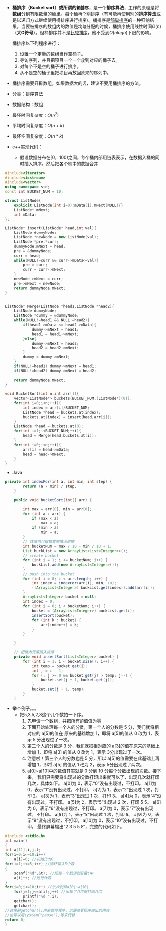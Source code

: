 - **桶排序（Bucket sort）**或所谓的**箱排序**，是一个**排序算法**，工作的原理是将**数组**分到有限数量的桶里。每个桶再个别排序（有可能再使用别的**排序算法**或是以递归方式继续使用桶排序进行排序）。桶排序是[鸽巢排序](https://zh.wikipedia.org/wiki/%E9%B4%BF%E5%B7%A2%E6%8E%92%E5%BA%8F)的一种归纳结果。当要被排序的数组内的数值是均匀分配的时候，桶排序使用线性时间$O(n)$（**大O符号**）。但桶排序并不是[比较排序](https://zh.wikipedia.org/wiki/%E6%AF%94%E8%BE%83%E6%8E%92%E5%BA%8F)，他不受到$O(nlogn)$下限的影响。

  桶排序以下列程序进行：

  1. 设置一个定量的数组当作空桶子。
  2. 寻访序列，并且把项目一个一个放到对应的桶子去。
  3. 对每个不是空的桶子进行排序。
  4. 从不是空的桶子里把项目再放回原来的序列中。

- 桶排序需要开辟数组，如果数据大的话，建议不要用桶排序的方法。

- 分类：排序算法

- 数据结构：数组

- 最坏时间复杂度：$O(n^2)$

- 平均时间复杂度：$O(n+k)$

- 最坏空间复杂度：$O(n*k)$

- c++实现代码：
  - 假设数据分布在[0，100)之间，每个桶内部用链表表示，在数据入桶的同时插入排序。然后把各个桶中的数据合并

```c++
#include<iterator>
#include<iostream>
#include<vector>
using namespace std;
const int BUCKET_NUM = 10;

struct ListNode{
	explicit ListNode(int i=0):mData(i),mNext(NULL){}
	ListNode* mNext;
	int mData;
};

ListNode* insert(ListNode* head,int val){
	ListNode dummyNode;
	ListNode *newNode = new ListNode(val);
	ListNode *pre,*curr;
	dummyNode.mNext = head;
	pre = &dummyNode;
	curr = head;
	while(NULL!=curr && curr->mData<=val){
		pre = curr;
		curr = curr->mNext;
	}
	newNode->mNext = curr;
	pre->mNext = newNode;
	return dummyNode.mNext;
}


ListNode* Merge(ListNode *head1,ListNode *head2){
	ListNode dummyNode;
	ListNode *dummy = &dummyNode;
	while(NULL!=head1 && NULL!=head2){
		if(head1->mData <= head2->mData){
			dummy->mNext = head1;
			head1 = head1->mNext;
		}else{
			dummy->mNext = head2;
			head2 = head2->mNext;
		}
		dummy = dummy->mNext;
	}
	if(NULL!=head1) dummy->mNext = head1;
	if(NULL!=head2) dummy->mNext = head2;
	
	return dummyNode.mNext;
}

void BucketSort(int n,int arr[]){
	vector<ListNode*> buckets(BUCKET_NUM,(ListNode*)(0));
	for(int i=0;i<n;++i){
		int index = arr[i]/BUCKET_NUM;
		ListNode *head = buckets.at(index);
		buckets.at(index) = insert(head,arr[i]);
	}
	ListNode *head = buckets.at(0);
	for(int i=1;i<BUCKET_NUM;++i){
		head = Merge(head,buckets.at(i));
	}
	for(int i=0;i<n;++i){
		arr[i] = head->mData;
		head = head->mNext;
	}
}
```

- Java

```java
private int indexFor(int a, int min, int step) {
		return (a - min) / step;
	}

	public void bucketSort(int[] arr) {

		int max = arr[0], min = arr[0];
		for (int a : arr) {
			if (max < a)
				max = a;
			if (min > a)
				min = a;
		}
		// 該值也可根據實際情況選擇
		int bucketNum = max / 10 - min / 10 + 1;
		List buckList = new ArrayList<List<Integer>>();
		// create bucket
		for (int i = 1; i <= bucketNum; i++) {
			buckList.add(new ArrayList<Integer>());
		}
		// push into the bucket
		for (int i = 0; i < arr.length; i++) {
			int index = indexFor(arr[i], min, 10);
			((ArrayList<Integer>) buckList.get(index)).add(arr[i]);
		}
		ArrayList<Integer> bucket = null;
		int index = 0;
		for (int i = 0; i < bucketNum; i++) {
			bucket = (ArrayList<Integer>) buckList.get(i);
			insertSort(bucket);
			for (int k : bucket) {
				arr[index++] = k;
			}
		}

	}

	// 把桶內元素插入排序
	private void insertSort(List<Integer> bucket) {
		for (int i = 1; i < bucket.size(); i++) {
			int temp = bucket.get(i);
			int j = i - 1;
			for (; j >= 0 && bucket.get(j) > temp; j--) {
				bucket.set(j + 1, bucket.get(j));
			}
			bucket.set(j + 1, temp);
		}
	}
```

- 举个例子。。。
  - 把5,3,5,2,8这个几个数拍一下序。
    1. 先申请一个数组，并把所有的值值为零
    2. 下面开始处理每一个人的分数，第一个人的分数是 5 分，我们就将相对应的 a[5]的值在
       原来的基础增加 1，即将 a[5]的值从 0 改为 1，表示 5 分出现过了一次。
    3. 第二个人的分数是 3 分，我们就把相对应的 a[3]的值在原来的基础上增加 1，即将 a[3]
       的值从 0 改为 1，表示 3分出现过了一次。
    4. 注意啦！第三个人的分数也是 5 分，所以 a[5]的值需要在此基础上再增加 1，即将 a[5]
       的值从 1 改为 2，表示 5分出现过了两次。
    5. a[0]~a[10]中的数值其实就是 0 分到 10 分每个分数出现的次数。接下来，
       我们只需要将出现过的分数打印出来就可以了，出现几次就打印几次，具体如下。
       a[0]为 0，表示“0”没有出现过，不打印。
       a[1]为 0，表示“1”没有出现过，不打印。
       a[2]为 1，表示“2”出现过 1 次，打印 2。
       a[3]为 1，表示“3”出现过 1 次，打印 3。
       a[4]为 0，表示“4”没有出现过，不打印。
       a[5]为 2，表示“5”出现过 2 次，打印 5 5。
       a[6]为 0，表示“6”没有出现过，不打印。
       a[7]为 0，表示“7”没有出现过，不打印。
       a[8]为 1，表示“8”出现过 1 次，打印 8。
       a[9]为 0，表示“9”没有出现过，不打印。
       a[10]为 0，表示“10”没有出现过，不打印。
       最终屏幕输出“2 3 5 5 8”，完整的代码如下。

```c
#include <stdio.h>
int main()
{
int a[11],i,j,t;
for(i=0;i<=10;i++)
	a[i]=0; //初始化为0
for(i=1;i<=5;i++) //循环读入5个数
{
	scanf("%d",&t); //把每一个数读到变量t中
	a[t]++; //进行计数
}
for(i=0;i<=10;i++) //依次判断a[0]~a[10]
	for(j=1;j<=a[i];j++) //出现了几次就打印几次
		printf("%d ",i);
	getchar();
    getchar();
//这里的getchar();用来暂停程序，以便查看程序输出的内容
//也可以用system("pause");等来代替
return 0;
}
```
